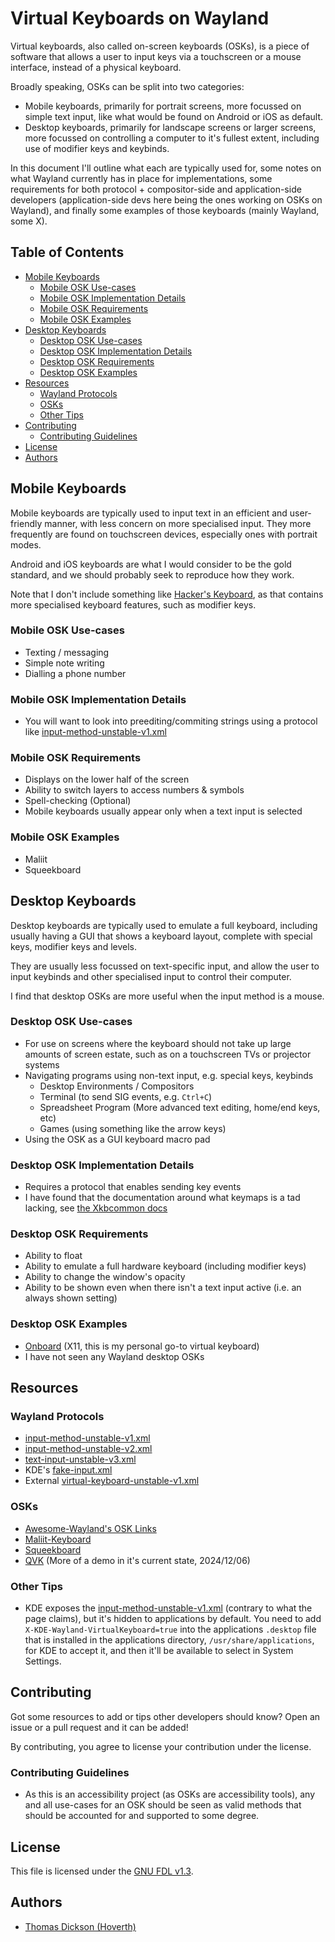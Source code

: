 # Virtual Keyboards on Wayland

Virtual keyboards, also called on-screen keyboards (OSKs), is a piece of
software that allows a user to input keys via a touchscreen or a mouse
interface, instead of a physical keyboard.

Broadly speaking, OSKs can be split into two categories:

- Mobile keyboards, primarily for portrait screens, more focussed on
simple text input, like what would be found on Android or iOS as default.
- Desktop keyboards, primarily for landscape screens or larger screens,
more focussed on controlling a computer to it's fullest extent, including
use of modifier keys and keybinds.

In this document I'll outline what each are typically used for, some notes
on what Wayland currently has in place for implementations, some
requirements for both protocol + compositor-side and application-side
developers (application-side devs here being the ones working on OSKs on
Wayland), and finally some examples of those keyboards (mainly Wayland, some X).

## Table of Contents

<!-- vim-markdown-toc GFM -->

- [Mobile Keyboards](#mobile-keyboards)
  - [Mobile OSK Use-cases](#mobile-osk-use-cases)
  - [Mobile OSK Implementation Details](#mobile-osk-implementation-details)
  - [Mobile OSK Requirements](#mobile-osk-requirements)
  - [Mobile OSK Examples](#mobile-osk-examples)
- [Desktop Keyboards](#desktop-keyboards)
  - [Desktop OSK Use-cases](#desktop-osk-use-cases)
  - [Desktop OSK Implementation Details](#desktop-osk-implementation-details)
  - [Desktop OSK Requirements](#desktop-osk-requirements)
  - [Desktop OSK Examples](#desktop-osk-examples)
- [Resources](#resources)
  - [Wayland Protocols](#wayland-protocols)
  - [OSKs](#osks)
  - [Other Tips](#other-tips)
- [Contributing](#contributing)
  - [Contributing Guidelines](#contributing-guidelines)
- [License](#license)
- [Authors](#authors)

<!-- vim-markdown-toc -->

## Mobile Keyboards

Mobile keyboards are typically used to input text in an efficient and
user-friendly manner, with less concern on more specialised input. They
more frequently are found on touchscreen devices, especially ones with
portrait modes.

Android and iOS keyboards are what I would consider to be the gold
standard, and we should probably seek to reproduce how they work.

Note that I don't include something like
[Hacker's Keyboard](https://github.com/klausw/hackerskeyboard), as that
contains more specialised keyboard features, such as modifier keys.

### Mobile OSK Use-cases

- Texting / messaging
- Simple note writing
- Dialling a phone number

### Mobile OSK Implementation Details

- You will want to look into preediting/commiting strings using a protocol
like [input-method-unstable-v1.xml](https://wayland.app/protocols/input-method-unstable-v1)

### Mobile OSK Requirements

- Displays on the lower half of the screen
- Ability to switch layers to access numbers & symbols
- Spell-checking (Optional)
- Mobile keyboards usually appear only when a text input is selected

### Mobile OSK Examples

- Maliit
- Squeekboard

## Desktop Keyboards

Desktop keyboards are typically used to emulate a full keyboard,
including usually having a GUI that shows a keyboard layout, complete
with special keys, modifier keys and levels.

They are usually less focussed on text-specific input, and allow the user
to input keybinds and other specialised input to control their computer.

I find that desktop OSKs are more useful when the input method is a mouse.

### Desktop OSK Use-cases

- For use on screens where the keyboard should not take up large amounts
of screen estate, such as on a touchscreen TVs or projector systems
- Navigating programs using non-text input, e.g. special keys, keybinds
  - Desktop Environments / Compositors
  - Terminal (to send SIG events, e.g. `Ctrl+C`)
  - Spreadsheet Program (More advanced text editing, home/end keys, etc)
  - Games (using something like the arrow keys)
- Using the OSK as a GUI keyboard macro pad

### Desktop OSK Implementation Details

- Requires a protocol that enables sending key events
- I have found that the documentation around what keymaps is a tad lacking,
see [the Xkbcommon docs](https://xkbcommon.org/doc/current/xkbcommon-keysyms_8h.html)

### Desktop OSK Requirements

- Ability to float
- Ability to emulate a full hardware keyboard (including modifier keys)
- Ability to change the window's opacity
- Ability to be shown even when there isn't a text input active
(i.e. an always shown setting)

### Desktop OSK Examples

- [Onboard](https://launchpad.net/onboard) (X11,
this is my personal go-to virtual keyboard)
- I have not seen any Wayland desktop OSKs

## Resources

### Wayland Protocols

- [input-method-unstable-v1.xml](https://wayland.app/protocols/input-method-unstable-v1)
- [input-method-unstable-v2.xml](https://wayland.app/protocols/input-method-unstable-v2)
- [text-input-unstable-v3.xml](https://wayland.app/protocols/text-input-unstable-v3)
- KDE's [fake-input.xml](https://wayland.app/protocols/kde-fake-input)
- External [virtual-keyboard-unstable-v1.xml](https://wayland.app/protocols/virtual-keyboard-unstable-v1)

### OSKs

- [Awesome-Wayland's OSK Links](https://github.com/rcalixte/awesome-wayland?tab=readme-ov-file#on-screen-keyboards)
- [Maliit-Keyboard](https://maliit.github.io/)
- [Squeekboard](https://github.com/droidian/squeekboard)
- [QVK](https://invent.kde.org/apol/qvk) (More of a demo in it's current state, 2024/12/06)

### Other Tips

- KDE exposes the [input-method-unstable-v1.xml](https://wayland.app/protocols/input-method-unstable-v1)
(contrary to what the page claims), but it's hidden to applications by
default. You need to add `X-KDE-Wayland-VirtualKeyboard=true` into the
applications `.desktop` file that is installed in the applications directory,
`/usr/share/applications`, for KDE to accept it, and then it'll be available
to select in System Settings.

## Contributing

Got some resources to add or tips other developers should know? Open an issue
or a pull request and it can be added!

By contributing, you agree to license your contribution under the license.

### Contributing Guidelines

- As this is an accessibility project (as OSKs are accessibility tools), any
and all use-cases for an OSK should be seen as valid methods that should be
accounted for and supported to some degree.

## License

This file is licensed under the
[GNU FDL v1.3](https://www.gnu.org/licenses/fdl-1.3.html).

## Authors

- [Thomas Dickson (Hoverth)](https://github.com/Hoverth)
